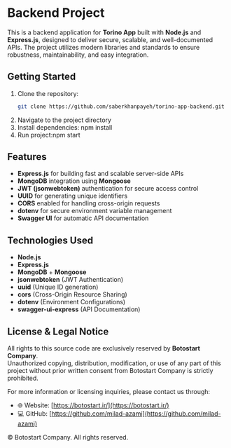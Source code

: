 # Backend Project

This is a backend application for **Torino App** built with **Node.js** and **Express.js**, designed to deliver secure, scalable, and well-documented APIs. The project utilizes modern libraries and standards to ensure robustness, maintainability, and easy integration.

## Getting Started

1. Clone the repository:
   ```bash
   git clone https://github.com/saberkhanpayeh/torino-app-backend.git
2. Navigate to the project directory
3. Install dependencies: npm install
4. Run project:npm start

## Features

- **Express.js** for building fast and scalable server-side APIs
- **MongoDB** integration using **Mongoose**
- **JWT (jsonwebtoken)** authentication for secure access control
- **UUID** for generating unique identifiers
- **CORS** enabled for handling cross-origin requests
- **dotenv** for secure environment variable management
- **Swagger UI** for automatic API documentation

## Technologies Used

- **Node.js**
- **Express.js**
- **MongoDB** + **Mongoose**
- **jsonwebtoken** (JWT Authentication)
- **uuid** (Unique ID generation)
- **cors** (Cross-Origin Resource Sharing)
- **dotenv** (Environment Configurations)
- **swagger-ui-express** (API Documentation)

## License & Legal Notice

All rights to this source code are exclusively reserved by **Botostart Company**.  
Unauthorized copying, distribution, modification, or use of any part of this project without prior written consent from Botostart Company is strictly prohibited.

For more information or licensing inquiries, please contact us through:

- 🌐 Website: [https://botostart.ir/](https://botostart.ir/)
- 💻 GitHub: [https://github.com/milad-azami](https://github.com/milad-azami)

© Botostart Company. All rights reserved.
